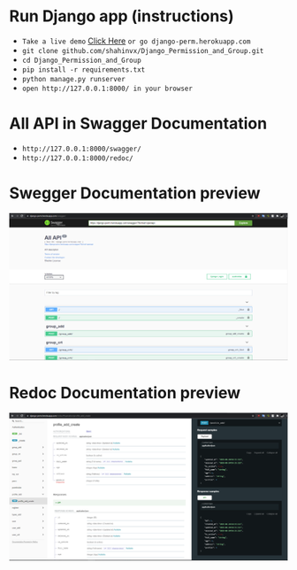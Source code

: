 # Run Django app (instructions)

- `Take a live demo`  [Click Here](https://django-perm.herokuapp.com/ "Heroku APP Demo") `or go django-perm.herokuapp.com`
- `git clone github.com/shahinvx/Django_Permission_and_Group.git`
- `cd Django_Permission_and_Group`
- `pip install -r requirements.txt`
- `python manage.py runserver`
- `open http://127.0.0.1:8000/ in your browser`

# All API in Swagger Documentation

- `http://127.0.0.1:8000/swagger/`
- `http://127.0.0.1:8000/redoc/`

# Swegger Documentation preview

![Swegger Documentation](/Screen_Doc/swagger.PNG)

# Redoc Documentation preview

![Redoc Documentation](/Screen_Doc/redoc_2.PNG)

